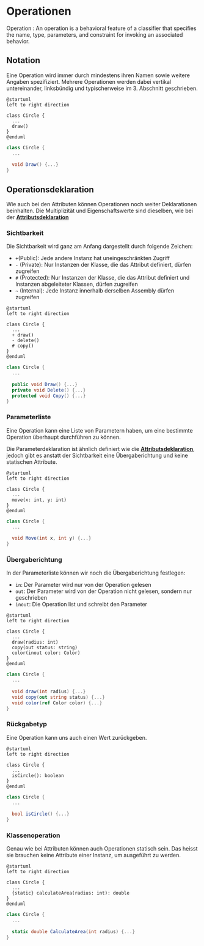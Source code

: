 # Operationen

Operation
: An operation is a behavioral feature of a classifier that specifies the name, type, parameters, and constraint for invoking an associated behavior.

## Notation

Eine Operation wird immer durch mindestens ihren Namen sowie weitere Angaben spezifiziert. Mehrere Operationen werden dabei vertikal untereinander,
linksbündig und typischerweise im 3. Abschnitt
geschrieben.

````plantuml
@startuml
left to right direction

class Circle {
  ...
  draw()
}
@enduml
````

````C#
class Circle {
  ...
  
  void Draw() {...}
}
````

## Operationsdeklaration

Wie auch bei den Attributen können Operationen noch weiter Deklarationen beinhalten. Die Multiplizität und Eigenschaftswerte sind dieselben, wie bei
der [**Attributsdeklaration**](Attribute.md#attributsdeklaration)

### Sichtbarkeit

Die Sichtbarkeit wird ganz am Anfang dargestellt durch folgende Zeichen:

- `+`(Public): Jede andere Instanz hat uneingeschränkten Zugriff
- `-` (Private): Nur Instanzen der Klasse, die das Attribut definiert, dürfen zugreifen
- `#` (Protected): Nur Instanzen der Klasse, die das Attribut definiert und Instanzen abgeleiteter Klassen, dürfen zugreifen
- `~` (Internal): Jede Instanz innerhalb derselben Assembly dürfen zugreifen

````plantuml
@startuml
left to right direction

class Circle {
  ...
  + draw()
  - delete()
  # copy()
}
@enduml
````

````C#
class Circle {
  ...
  
  public void Draw() {...}
  private void Delete() {...}
  protected void Copy() {...}
}
````

### Parameterliste

Eine Operation kann eine Liste von Parametern haben, um eine bestimmte Operation überhaupt durchführen zu können.

Die Parameterdeklaration ist ähnlich definiert wie die [**Attributsdeklaration**](Attribute.md#attributsdeklaration), jedoch gibt es anstatt der
Sichtbarkeit eine Übergaberichtung und keine statischen Attribute.

````plantuml
@startuml
left to right direction

class Circle {
  ...
  move(x: int, y: int)
}
@enduml
````

````C#
class Circle {
  ...
  
  void Move(int x, int y) {...}
}
````

### Übergaberichtung

In der Parameterliste können wir noch die Übergaberichtung festlegen:

- `in`: Der Parameter wird nur von der Operation gelesen
- `out`: Der Parameter wird von der Operation nicht gelesen, sondern nur geschrieben
- `inout`: Die Operation list und schreibt den Parameter

````plantuml
@startuml
left to right direction

class Circle {
  ...
  draw(radius: int)
  copy(out status: string)
  color(inout color: Color)
}
@enduml
````

````C#
class Circle {
  ...
  
  void draw(int radius) {...}
  void copy(out string status) {...}
  void color(ref Color color) {...}
}
````

### Rückgabetyp

Eine Operation kann uns auch einen Wert zurückgeben.

````plantuml
@startuml
left to right direction

class Circle {
  ...
  isCircle(): boolean
}
@enduml
````

````C#
class Circle {
  ...
  
  bool isCircle() {...}
}
````

### Klassenoperation

Genau wie bei Attributen können auch Operationen statisch sein. Das heisst sie brauchen keine Attribute einer Instanz, um ausgeführt zu werden.

````plantuml
@startuml
left to right direction

class Circle {
  ...
  {static} calculateArea(radius: int): double
}
@enduml
````

````C#
class Circle {
  ...
  
  static double CalculateArea(int radius) {...}
}
````